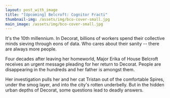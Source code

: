 ```yaml
---
layout: post_with_image
title: "[Upcoming] Belcroft: Cognitor Fracti"
thumbnail-img: /assets/img/bco-cover-small.jpg
main_image: /assets/img/bco-cover-small.jpg
---
```


It's the 10th millennium. In Decorat, billions of workers spend their collective minds sieving through eons of data. Who cares about their sanity -- there are always more people.

Four decades after leaving her homeworld, Major Erika of House Belcroft receives an urgent message pleading for her return to Decorat. People are disappearing in the hundreds and her father is amongst them.

Her investigation pulls her and her cat Tristan out of the comfortable Spires, under the smog layer, and into the city's rotten underbelly. But in the hidden urban depths of Decorat, some questions lead to deadly answers.
